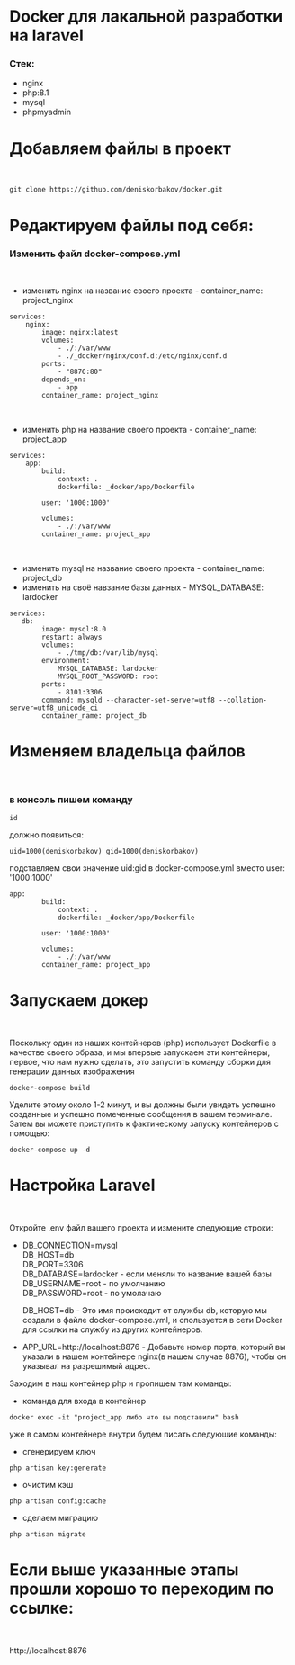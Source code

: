 # Docker для лакальной разработки на laravel

<h3>Стек: </h3>
<ul dir="auto">
  <li>nginx</li>
  <li>php:8.1</li>
  <li>mysql</li>
  <li>phpmyadmin</li>
</ul>

# Добавляем файлы в проект
<br>
<pre lang="dotenv" class="notranslate"><code>git clone https://github.com/deniskorbakov/docker.git
</code></pre>

# Редактируем файлы под себя:

<h3>Изменить файл docker-compose.yml</h3>

<br>

<ul dir="auto">
  <li>изменить nginx на название своего проекта - container_name: project_nginx</li>
</ul>

<pre lang="dotenv" class="notranslate"><code>services:
    nginx:
        image: nginx:latest
        volumes:
            - ./:/var/www
            - ./_docker/nginx/conf.d:/etc/nginx/conf.d
        ports:
            - "8876:80"
        depends_on:
            - app
        container_name: project_nginx
</code></pre>

<br>

<ul dir="auto">
  <li>изменить php на название своего проекта - container_name: project_app</li>
</ul>

<pre lang="dotenv" class="notranslate"><code>services:
    app:
        build:
            context: .
            dockerfile: _docker/app/Dockerfile

        user: '1000:1000'

        volumes:
            - ./:/var/www
        container_name: project_app
</code></pre>

<br>

<ul dir="auto">
  <li>изменить mysql на название своего проекта - container_name: project_db</li>
  <li>изменить на своё навзание базы данных - MYSQL_DATABASE: lardocker</li>
</ul>

<pre lang="dotenv" class="notranslate"><code>services:
   db:
        image: mysql:8.0
        restart: always
        volumes:
            - ./tmp/db:/var/lib/mysql
        environment:
            MYSQL_DATABASE: lardocker
            MYSQL_ROOT_PASSWORD: root
        ports:
            - 8101:3306
        command: mysqld --character-set-server=utf8 --collation-server=utf8_unicode_ci
        container_name: project_db
</code></pre>

# Изменяем владельца файлов


<br>

<h3>в консоль пишем команду</h3>


<pre lang="dotenv" class="notranslate"><code>id
</code></pre>

должно появиться: 

<pre lang="dotenv" class="notranslate"><code>uid=1000(deniskorbakov) gid=1000(deniskorbakov)
</code></pre>

подставляем свои значение uid:gid в docker-compose.yml вместо user: '1000:1000'

<pre lang="dotenv" class="notranslate"><code>app:
        build:
            context: .
            dockerfile: _docker/app/Dockerfile

        user: '1000:1000'

        volumes:
            - ./:/var/www
        container_name: project_app
</code></pre>

# Запускаем докер


<br>

Поскольку один из наших контейнеров (php) использует Dockerfile в качестве своего образа, и мы впервые запускаем эти контейнеры, 
первое, что нам нужно сделать, это запустить команду сборки для генерации данных изображения

<pre lang="dotenv" class="notranslate"><code>docker-compose build
</code></pre>

Уделите этому около 1-2 минут, и вы должны были увидеть успешно созданные и успешно помеченные сообщения в вашем терминале. 
Затем вы можете приступить к фактическому запуску контейнеров с помощью:

<pre lang="dotenv" class="notranslate"><code>docker-compose up -d
</code></pre>

# Настройка Laravel


<br>

Откройте .env файл вашего проекта и измените следующие строки:

<ul dir="auto">
  <li>
  DB_CONNECTION=mysql <br>
  DB_HOST=db <br>
  DB_PORT=3306 <br>
  DB_DATABASE=lardocker - если меняли то название вашей базы <br>
  DB_USERNAME=root - по умолчанию <br>
  DB_PASSWORD=root - по умолачаю <br>
  
  DB_HOST=db - Это имя происходит от службы db, 
  которую мы создали в файле docker-compose.yml, и 
  спользуется в сети Docker для ссылки на службу из других контейнеров.
  </li>
  
  <li>APP_URL=http://localhost:8876 - Добавьте номер порта, который вы указали в нашем контейнере nginx(в нашем случае 8876), чтобы он указывал на разрешимый адрес.</li>
</ul>

Заходим в наш контейнер php и пропишем там команды:

<ul dir="auto">
 <li>команда для входа в контейнер</li>
</ul>

<pre lang="dotenv" class="notranslate"><code>docker exec -it "project_app либо что вы подставили" bash
</code></pre>

уже в самом контейнере внутри будем писать следующие команды:

<ul dir="auto">
 <li>сгенерируем ключ</li>
</ul>

<pre lang="dotenv" class="notranslate"><code>php artisan key:generate
</code></pre>

<ul dir="auto">
 <li>очистим кэш</li>
</ul>

<pre lang="dotenv" class="notranslate"><code>php artisan config:cache
</code></pre>

<ul dir="auto">
 <li>сделаем миграцию</li>
</ul>

<pre lang="dotenv" class="notranslate"><code>php artisan migrate
</code></pre>

# Если выше указанные этапы прошли хорошо то переходим по ссылке:


<br>

<a>http://localhost:8876<a>








